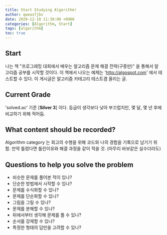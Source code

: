 ```yaml
---
title: Start Studying Algorithm!
author: qweasfjbv
date: 2020-12-18 11:39:00 +0900
categories: [Algorithm, Start]
tags: [algorithm]
toc: true
---
```


## Start

나는 책 "프로그래밍 대회에서 배우는 알고리즘 문제 해결 전략(구종만)" 을 통해서 알고리즘 공부를 시작할 것이다.
이 책에서 나오는 예제는 'http://algospot.com' 에서 테스트할 수 있다.
이 게시글은 알고리즘 카테고리 테스트겸 올리는 글.

## Current Grade

'solved.ac' 기준 [**Silver 3**] 이다.
등급이 생각보다 낮아 부끄럽지만, 몇 달, 몇 년 후에 비교하기 위해 적어둠.

## What content should be recorded?

Algorithm category 는 회고의 수행을 위해 코드와 나의 경험을 기록으로 남기기 위함.
만약 틀렸다면 틀린이유와 해결 과정을 같이 적을 것. (아무리 바보같은 실수더라도)

## Questions to help you solve the problem

- 비슷한 문제를 풀어본 적이 있나?
- 단순한 방법에서 시작할 수 있나?
- 문제를 수식화할 수 있나?
- 문제를 단순화할 수 있나?
- 그림을 그릴 수 있나?
- 문제를 분해할 수 있나?
- 뒤에서부터 생각해 문제를 풀 수 있나?
- 순서를 강제할 수 있나?
- 특정한 형태의 답만을 고려할 수 있나?
